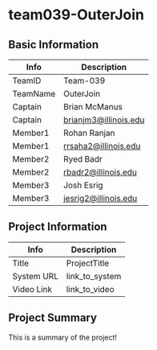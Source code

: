 # team039-OuterJoin

## Basic Information

|   Info      |        Description     |
| ----------- | ---------------------- |
| TeamID      |        Team-039        |
| TeamName    |         OuterJoin      |
| Captain     |       Brian McManus    |
| Captain     |  brianjm3@illinois.edu |
| Member1     |        Rohan Ranjan    |
| Member1     |   rrsaha2@illinois.edu |
| Member2     |      Ryed Badr         |
| Member2     |  rbadr2@illinois.edu   |
| Member3     |        Josh Esrig      |
| Member3     |   jesrig2@illinois.edu |

## Project Information

|   Info      |        Description     |
| ----------- | ---------------------- |
|  Title      |       ProjectTitle     |
| System URL  |      link_to_system    |
| Video Link  |      link_to_video     |

## Project Summary

This is a summary of the project!

